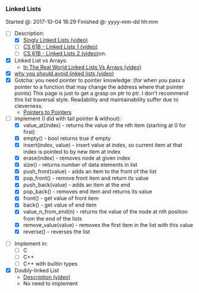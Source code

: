 ### Linked Lists

Started @: 2017-10-04 18:29
Finished @: yyyy-mm-dd hh:mm


- [ ] Description:
    - [x] [Singly Linked Lists (video)](https://www.coursera.org/learn/data-structures/lecture/kHhgK/3singly-linked-lists)
    - [ ] [CS 61B - Linked Lists 1 (video)](https://archive.org/details/ucberkeley_webcast_htzJdKoEmO0)
    - [ ] [CS 61B - Linked Lists 2 (video)](https://archive.org/details/ucberkeley_webcast_-c4I3gFYe3w)on.
- [x] Linked List vs Arrays:
    - [In The Real World Linked Lists Vs Arrays (video)](https://www.coursera.org/learn/data-structures-optimizing-performance/lecture/QUaUd/in-the-real-world-lists-vs-arrays)
- [x] [why you should avoid linked lists (video)](https://www.youtube.com/watch?v=YQs6IC-vgmo)
- [x] Gotcha: you need pointer to pointer knowledge:
    (for when you pass a pointer to a function that may change the address where that pointer points)
    This page is just to get a grasp on ptr to ptr. I don't recommend this list traversal style. Readability and maintainability suffer due to cleverness.
    - [Pointers to Pointers](https://www.eskimo.com/~scs/cclass/int/sx8.html)
- [ ] implement (I did with tail pointer & without):
    - [x] value_at(index) - returns the value of the nth item (starting at 0 for first)
    - [x] empty() - bool returns true if empty
    - [x] insert(index, value) - insert value at index, so current item at that index is pointed to by new item at index
    - [x] erase(index) - removes node at given index
    - [x] size() - returns number of data elements in list
    - [x] push_front(value) - adds an item to the front of the list
    - [x] pop_front() - remove front item and return its value
    - [x] push_back(value) - adds an item at the end
    - [x] pop_back() - removes end item and returns its value
    - [x] front() - get value of front item
    - [x] back() - get value of end item
    - [x] value_n_from_end(n) - returns the value of the node at nth position from the end of the lists
    - [x] remove_value(value) - removes the first item in the list with this value
    - [x] reverse() - reverses the list
<!-- todo get rid of these shitty warnings -->
- [ ] Implement in:
    - [ ] C
    - [ ] C++
    <!-- Todo: Unit testing C++ -->
    <!-- https://github.com/google/googletest/blob/master/googletest/docs/Primer.md -->
    <!-- Testing exceptions -->
    - [ ] C++ with builtin types
- [x] Doubly-linked List
    - [Description (video)](https://www.coursera.org/learn/data-structures/lecture/jpGKD/doubly-linked-lists)
    - No need to implement

<!-- Update template if necessary -->

